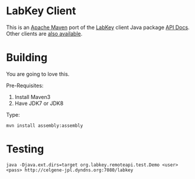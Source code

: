 # LabKey Client

This is an [Apache Maven](http://maven.apache.org/) port of the [LabKey](http://labkey.org/) 
client Java package [API Docs](https://www.labkey.org/download/clientapi_docs/java-api/doc/). 
Other clients are [also available](https://www.labkey.org/wiki/home/Documentation/page.view?name=viewAPIs).

# Building

You are going to love this. 

Pre-Requisites:

1. Install Maven3
2. Have JDK7 or JDK8

Type:

```
mvn install assembly:assembly
```

# Testing

```
java -Djava.ext.dirs=target org.labkey.remoteapi.test.Demo <user> <pass> http://celgene-jpl.dyndns.org:7080/labkey
```

